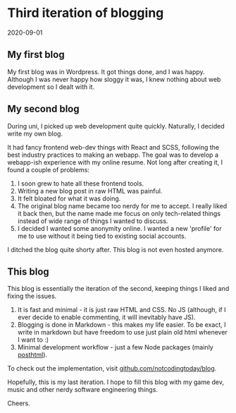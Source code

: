<h1>Third iteration of blogging</h1>
<div class="center">2020-09-01</div>

## My first blog

My first blog was in Wordpress. It got things done, and I was happy. Although I was never happy how sloggy it was, I knew nothing about web development so I dealt with it.

## My second blog

During uni, I picked up web development quite quickly. Naturally, I decided write my own blog.

It had fancy frontend web-dev things with React and SCSS, following the best industry practices to making an webapp. The goal was to develop a webapp-ish experience with my online resume. Not long after creating it, I found a couple of problems:

1. I soon grew to hate all these frontend tools.
2. Writing a new blog post in raw HTML was painful.
3. It felt bloated for what it was doing.
4. The original blog name became too nerdy for me to accept. I really liked it back then, but the name made me focus on only tech-related things instead of wide range of things I wanted to discuss.
5. I decided I wanted some anonymity online. I wanted a new 'profile' for me to use without it being tied to existing social accounts.

I ditched the blog quite shorty after. This blog is not even hosted anymore.

## This blog

This blog is essentially the iteration of the second, keeping things I liked and fixing the issues.

1. It is fast and minimal - it is just raw HTML and CSS. No JS (although, if I ever decide to enable commenting, it will inevitably have JS).
2. Blogging is done in Markdown - this makes my life easier. To be exact, I write in markdown but have freedom to use just plain old html whenever I want to :)
3. Minimal development workflow - just a few Node packages (mainly [posthtml](https://github.com/posthtml/posthtml)).

To check out the implementation, visit [github.com/notcodingtoday/blog](https://github.com/notcodingtoday/blog).

Hopefully, this is my last iteration. I hope to fill this blog with my game dev, music and other nerdy software engineering things.

Cheers.
